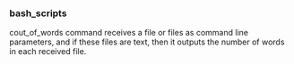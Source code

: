 ### bash_scripts
cout_of_words command receives a file or files as command line parameters, and if these files are text, then it outputs the number of words in each received file.
